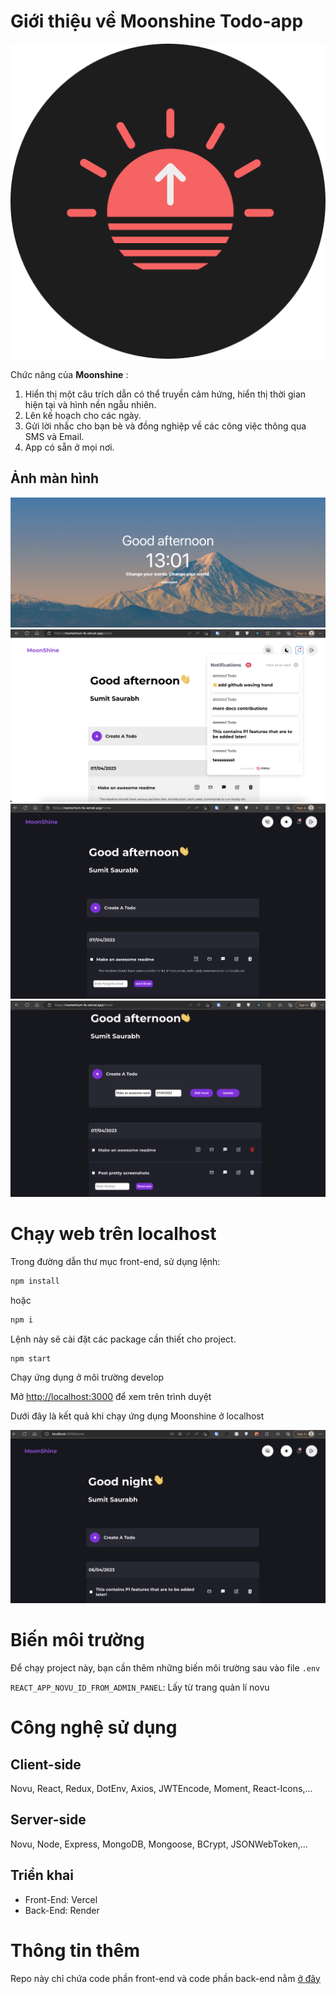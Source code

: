 # Giới thiệu về Moonshine Todo-app
![Logo](./assets/sunrise.png)

Chức năng của __Moonshine__ :
1. Hiển thị một câu trích dẫn có thể truyền cảm hứng, hiển thị thời gian hiện tại và hình nền ngẫu nhiên.
2. Lên kế hoạch cho các ngày.
3. Gửi lời nhắc cho bạn bè và đồng nghiệp về các công việc thông qua SMS và Email.
4. App có sẵn ở mọi nơi.

## Ảnh màn hình

![Thời gian hiện tại](./assets/Screenshot%202023-04-06%20at%201.01.25%20PM.png)
![Trung tâm thông báo của Moonshine](./assets/Screenshot%202023-04-07%20at%2011.40.35%20AM.png)
![Gửi email qua Moonshine](./assets/Screenshot%202023-04-07%20at%2011.31.40%20AM.png)
![Cập nhật todo và gửi lời nhắc sms](./assets/Screenshot%202023-04-07%20at%2011.34.46%20AM.png)

# Chạy web trên localhost

Trong đường dẫn thư mục front-end, sử dụng lệnh:

```bash
npm install
```
hoặc
```bash
npm i
```
Lệnh này sẽ cài đặt các package cần thiết cho project.  


```bash
npm start
```
Chạy ứng dụng ở môi trường develop

Mở [http://localhost:3000](http://localhost:3000) để xem trên trình duyệt

Dưới đây là kết quả khi chạy ứng dụng Moonshine ở localhost 

![Moonshine chạy trên localhost](./assets/Screenshot%202023-04-07%20at%2011.28.09%20AM.png)

# Biến môi trường

Để chạy project này, bạn cần thêm những biến môi trường sau vào file `.env`

`REACT_APP_NOVU_ID_FROM_ADMIN_PANEL`: Lấy từ trang quản lí novu

# Công nghệ sử dụng

## Client-side 
Novu, React, Redux, DotEnv, Axios, JWTEncode, Moment, React-Icons,...

## Server-side
Novu, Node, Express, MongoDB, Mongoose, BCrypt, JSONWebToken,...

## Triển khai
- Front-End: Vercel
- Back-End: Render

# Thông tin thêm
Repo này chỉ chứa code phần front-end và code phần back-end nằm [ở đây](https://github.com/hienhienn/todo-app-be) 
